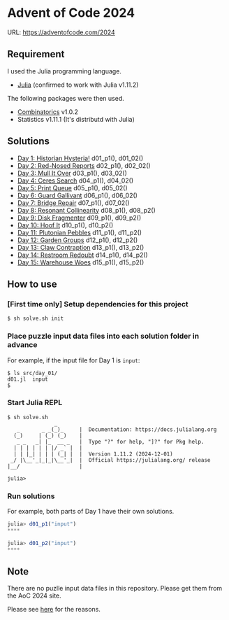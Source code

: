 # Advent of Code 2024

URL: https://adventofcode.com/2024

## Requirement

I used the Julia programming language.

* [Julia](https://julialang.org/) (confirmed to work with Julia v1.11.2)

The following packages were then used.

- [Combinatorics](https://github.com/JuliaMath/Combinatorics.jl) v1.0.2
- Statistics v1.11.1 (It's distributd with Julia)

## Solutions

* [Day 1: Historian Hysteria!](./src/day_01) d01_p1(), d01_02()
* [Day 2: Red-Nosed Reports](./src/day_02) d02_p1(), d02_02()
* [Day 3: Mull It Over](./src/day_03) d03_p1(), d03_02()
* [Day 4: Ceres Search](./src/day_04) d04_p1(), d04_02()
* [Day 5: Print Queue](./src/day_05) d05_p1(), d05_02()
* [Day 6: Guard Gallivant](./src/day_06) d06_p1(), d06_02()
* [Day 7: Bridge Repair](./src/day_07) d07_p1(), d07_02()
* [Day 8: Resonant Collinearity](./src/day_08/) d08_p1(), d08_p2()
* [Day 9: Disk Fragmenter](./src/day_09/) d09_p1(), d09_p2()
* [Day 10: Hoof It](./src/day_10/) d10_p1(), d10_p2()
* [Day 11: Plutonian Pebbles](./src/day_11/) d11_p1(), d11_p2()
* [Day 12: Garden Groups](./src/day_12/) d12_p1(), d12_p2()
* [Day 13: Claw Contraption](./src/day_13/) d13_p1(), d13_p2()
* [Day 14: Restroom Redoubt](./src/day_14/) d14_p1(), d14_p2()
* [Day 15: Warehouse Woes](./src/day_15/) d15_p1(), d15_p2()
<!--
* [Day 16: ](./src/day_16/)
* [Day 17: ](./src/day_17/)
* [Day 18: ](./src/day_18/)
* [Day 19: ](./src/day_19/)
* [Day 20: ](./src/day_20/)
* [Day 21: ](./src/day_21/)
* [Day 22: ](./src/day_22/)
* [Day 23: ](./src/day_23/)
* [Day 24: ](./src/day_24/)
* [Day 25: ](./src/day_25/)
-->

## How to use

### [First time only] Setup dependencies for this project

```console
$ sh solve.sh init
```

### Place puzzle input data files into each solution folder in advance

For example, if the input file for Day 1 is `input`:

```console
$ ls src/day_01/
d01.jl  input
$
```

### Start Julia REPL

```console
$ sh solve.sh
               _
   _       _ _(_)_     |  Documentation: https://docs.julialang.org
  (_)     | (_) (_)    |
   _ _   _| |_  __ _   |  Type "?" for help, "]?" for Pkg help.
  | | | | | | |/ _` |  |
  | | |_| | | | (_| |  |  Version 1.11.2 (2024-12-01)
 _/ |\__'_|_|_|\__'_|  |  Official https://julialang.org/ release
|__/                   |

julia>
```

### Run solutions

For example, both parts of Day 1 have their own solutions.

```julia
julia> d01_p1("input")
****

julia> d01_p2("input")
****
```


## Note

There are no puzlle input data files in this repository.
Please get them from the AoC 2024 site.

Please see [here](https://adventofcode.com/about#faq_copying) for the reasons.
